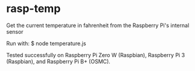 # rasp-temp

Get the current temperature in fahrenheit from the Raspberry Pi's internal sensor

Run with:
$ node temperature.js

Tested successfully on Raspberry Pi Zero W (Raspbian), Raspberry Pi 3 (Raspbian), and Raspberry Pi B+ (OSMC).